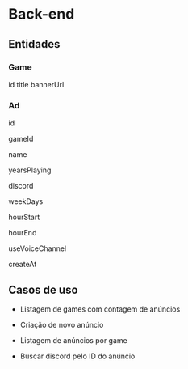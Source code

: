 # Back-end

## Entidades

### Game
id
title
bannerUrl

### Ad
id

gameId

name

yearsPlaying

discord

weekDays

hourStart

hourEnd

useVoiceChannel

createAt

## Casos de uso
- Listagem de games com contagem de anúncios

- Criação de novo anúncio

- Listagem de anúncios por game

- Buscar discord pelo ID do anúncio

